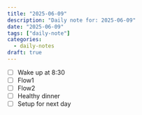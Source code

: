 ```yaml
---
title: "2025-06-09"
description: "Daily note for: 2025-06-09"
date: "2025-06-09"
tags: ["daily-note"]
categories:
  - daily-notes
draft: true
---
```


- [ ] Wake up at 8:30
- [ ] Flow1
- [ ] Flow2
- [ ] Healthy dinner
- [ ] Setup for next day